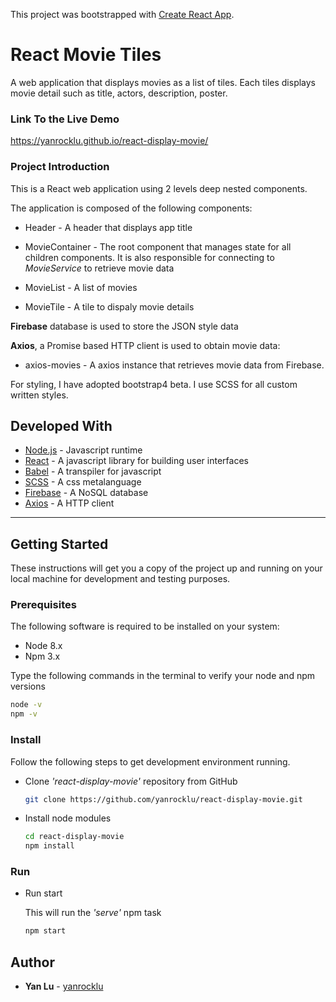 This project was bootstrapped with [Create React App](https://github.com/facebook/create-react-app).

# React Movie Tiles

A web application that displays movies as a list of tiles. Each tiles displays movie detail such as title, actors, description, poster.

### Link To the Live Demo

https://yanrocklu.github.io/react-display-movie/

### Project Introduction

This is a React web application using 2 levels deep nested components. 

The application is composed of the following components:

* Header - A header that displays app title

* MovieContainer - The root component that manages state for all children components. It is also responsible for connecting to _MovieService_ to retrieve movie data

* MovieList - A list of movies

* MovieTile - A tile to dispaly movie details

**Firebase** database is used to store the JSON style data

**Axios**, a Promise based HTTP client is used to obtain movie data:

* axios-movies - A axios instance that retrieves movie data from Firebase.

For styling, I have adopted bootstrap4 beta. I use SCSS for all custom written styles.

## Developed With

* [Node.js](https://nodejs.org/en/) - Javascript runtime
* [React](https://reactjs.org/) - A javascript library for building user interfaces
* [Babel](https://babeljs.io/) - A transpiler for javascript
* [SCSS](http://sass-lang.com/) - A css metalanguage
* [Firebase](https://firebase.google.com//) - A NoSQL database
* [Axios](https://www.axios.com//) - A HTTP client

---

## Getting Started

These instructions will get you a copy of the project up and running on your local machine for development and testing purposes.

### Prerequisites

The following software is required to be installed on your system:

* Node 8.x
* Npm 3.x

Type the following commands in the terminal to verify your node and npm versions

```bash
node -v
npm -v
```

### Install

Follow the following steps to get development environment running.

* Clone _'react-display-movie'_ repository from GitHub

  ```bash
  git clone https://github.com/yanrocklu/react-display-movie.git
  ```

* Install node modules

   ```bash
   cd react-display-movie
   npm install
   ```

### Run

* Run start

  This will run the _'serve'_ npm task

  ```bash
  npm start
  ```

## Author

* **Yan Lu** - [yanrocklu](https://github.com/yanrocklu)